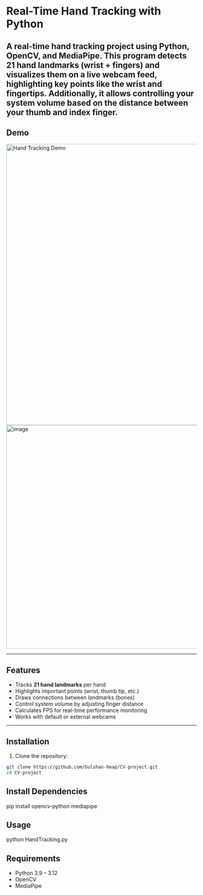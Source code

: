 # Real-Time Hand Tracking with Python

A real-time hand tracking project using Python, OpenCV, and MediaPipe.
This program detects 21 hand landmarks (wrist + fingers) and visualizes them on a live webcam feed, highlighting key points like the wrist and fingertips. Additionally, it allows controlling your system volume based on the distance between your thumb and index finger.
---

## Demo

<img width="1232" height="745" alt="Hand Tracking Demo" src="https://github.com/user-attachments/assets/55b777b1-d6a0-4ebd-9ec5-e7d6d42f5ee7" />
<img width="753" height="592" alt="image" src="https://github.com/user-attachments/assets/c51f6e42-1bc6-48be-ad84-81fa815e91c1" />


---

## Features

- Tracks **21 hand landmarks** per hand  
- Highlights important points (wrist, thumb tip, etc.)  
- Draws connections between landmarks (bones)
- Control system volume by adjusting finger distance 
- Calculates FPS for real-time performance monitoring  
- Works with default or external webcams  

---

## Installation

1. Clone the repository:

```bash
git clone https://github.com/Gulshan-heap/CV-project.git
cd CV-project
```

## Install Dependencies
pip install opencv-python mediapipe

## Usage
python HandTracking.py

## Requirements

- Python 3.9 – 3.12
- OpenCV
- MediaPipe

